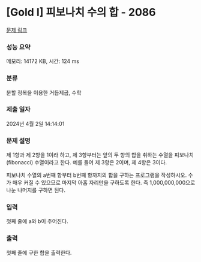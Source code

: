 # [Gold I] 피보나치 수의 합 - 2086 

[문제 링크](https://www.acmicpc.net/problem/2086) 

### 성능 요약

메모리: 14172 KB, 시간: 124 ms

### 분류

분할 정복을 이용한 거듭제곱, 수학

### 제출 일자

2024년 4월 2일 14:14:01

### 문제 설명

<p>제 1항과 제 2항을 1이라 하고, 제 3항부터는 앞의 두 항의 합을 취하는 수열을 피보나치(fibonacci) 수열이라고 한다. 예를 들어 제 3항은 2이며, 제 4항은 3이다.</p>

<p>피보나치 수열의 a번째 항부터 b번째 항까지의 합을 구하는 프로그램을 작성하시오. 수가 매우 커질 수 있으므로 마지막 아홉 자리만을 구하도록 한다. 즉 1,000,000,000으로 나눈 나머지를 구하면 된다.</p>

### 입력 

 <p>첫째 줄에 a와 b이 주어진다.</p>

### 출력 

 <p>첫째 줄에 구한 합을 출력한다.</p>

